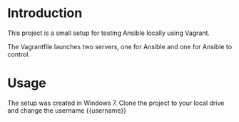 # Introduction

This project is a small setup for testing Ansible locally using Vagrant.

The Vagrantfile launches two servers, one for Ansible and one for Ansible to control.

# Usage

The setup was created in Windows 7. Clone the project to your local drive and change the username {{username}}
